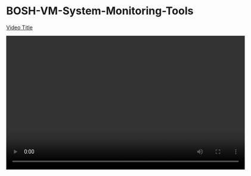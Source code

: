 # BOSH-VM-System-Monitoring-Tools

[Video Title](https://drive.google.com/file/d/1Dhy8b9ZdTJbhdV9gYC-TUCJbS-156aZb/view?usp=share_link)


<video width="640" height="360" controls>
  <source src="https://drive.google.com/file/d/1Dhy8b9ZdTJbhdV9gYC-TUCJbS-156aZb/view?usp=share_link" type="VIDEO_TYPE">
</video>

